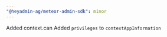 ```yaml
---
"@heyadmin-ag/meteor-admin-sdk": minor
---
```


Added context.can
Added `privileges` to `contextAppInformation`
